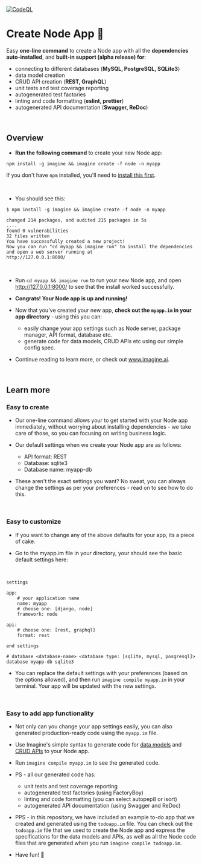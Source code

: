 [![CodeQL](https://github.com/imagineai/create-node-app/actions/workflows/codeql-analysis.yml/badge.svg)](https://github.com/imagineai/create-node-app/actions/workflows/codeql-analysis.yml)

<h1> Create Node App 💛 </h1>

Easy **one-line command** to create a Node app with all the **dependencies auto-installed**, and **built-in support (alpha release) for**:
  - connecting to different databases (**MySQL, PostgreSQL, SQLite3**)
  - data model creation
  - CRUD API creation (**REST, GraphQL**)
  - unit tests and test coverage reporting
  - autogenerated test factories
  - linting and code formatting (**eslint, prettier**)
  - autogenerated API documentation (**Swagger, ReDoc**)

<br/>

<h2> Overview </h2>

- **Run the following command** to create your new Node app:
```
npm install -g imagine && imagine create -f node -n myapp 
```
If you don't have `npm` installed, you'll need to [install this first](https://docs.npmjs.com/cli/v7/commands/npm-install).

<br/>

- You should see this:

```
$ npm install -g imagine && imagine create -f node -n myapp 

changed 214 packages, and audited 215 packages in 5s
....
found 0 vulnerabilities
32 files written
You have successfully created a new project!
Now you can run "cd myapp && imagine run" to install the dependencies and open a web server running at
http://127.0.0.1:8000/
```
<br/>

- Run `cd myapp && imagine run` to run your new Node app, and open http://127.0.0.1:8000/ to see that the install worked successfully.

- **Congrats! Your Node app is up and running!**

- Now that you've created your new app, **check out the `myapp.im` in your app directory** - using this you can: 
  - easily change your app settings such as Node server, package manager, API format, database etc.
  - generate code for data models, CRUD APIs etc using our simple config spec. 

- Continue reading to learn more, or check out www.imagine.ai.

</br>
<h2> Learn more </h2>

<h3> Easy to create </h3>

- Our one-line command allows your to get started with your Node app immediately, without worrying about installing dependencies - we take care of those, so you can focusing on writing business logic. 


- Our default settings when we create your Node app are as follows: 
  - API format:             REST
  - Database:               sqlite3
  - Database name:          myapp-db

- These aren't the exact settings you want? No sweat, you can always change the settings as per your preferences - read on to see how to do this.

<br/>

<h3> Easy to customize </h3>

- If you want to change any of the above defaults for your app, its a piece of cake.

- Go to the myapp.im file in your directory, your should see the basic default settings here:

</br>

```
settings

app:
    # your application name
    name: myapp
    # choose one: [django, node]
    framework: node

api:
    # choose one: [rest, graphql]
    format: rest

end settings

# database <database-name> <database type: [sqlite, mysql, posgresql]>
database myapp-db sqlite3

```
  
- You can replace the default settings with your preferences (based on the options allowed), and then run `imagine compile myapp.im` in your terminal. Your app will be updated with the new settings.


<br/>

<h3> Easy to add app functionality </h3>

- Not only can you change your app settings easily, you can also generated production-ready code using the `myapp.im` file. 


- Use Imagine's simple syntax to generate code for [data models](https://www.imagine.ai/docs/model) and [CRUD APIs](https://www.imagine.ai/docs/api) to your Node app. 


- Run `imagine compile myapp.im` to see the generated code.

- PS - all our generated code has:
  - unit tests and test coverage reporting
  - autogenerated test factories (using FactoryBoy)
  - linting and code formatting (you can select autopep8 or isort)
  - autogenerated API documentation (using Swagger and ReDoc)

- PPS - in this repository, we have included an example to-do app that we created and generated using the `todoapp.im` file. You can check out the `todoapp.im` file that we used to create the Node app and express the specifications for the data models and APIs, as well as all the Node code files that are generated when you run `imagine compile todoapp.im`.

- Have fun! 💛
